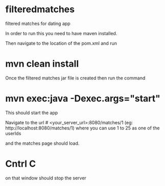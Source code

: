 # filteredmatches
filtered matches for dating app

In order to run this you need to have maven installed.

Then navigate to the location of the pom.xml and run 

# mvn clean install

Once the filtered matches jar file is created then run the command

# mvn exec:java -Dexec.args="start"

This should start the app

Navigate to the url # <your_server_url>:8080/matches/1 (eg: http://localhost:8080/matches/1)
where you can use 1 to 25 as one of the userIds

and the matches page should load.

# Cntrl C

on that window should stop the server
